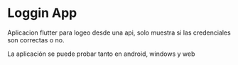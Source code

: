 # Loggin App

Aplicacion flutter para logeo desde una api, solo muestra si las credenciales son correctas o no.

La aplicación se puede probar tanto en android, windows y web 
